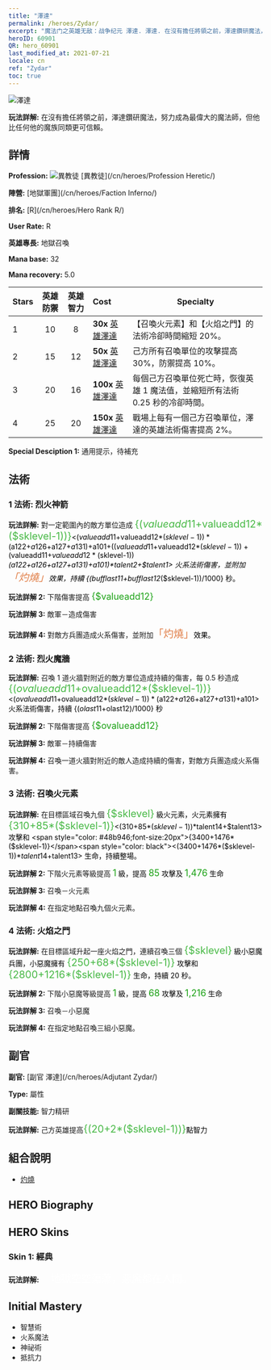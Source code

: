 ```yaml
---
title: "澤達"
permalink: /heroes/Zydar/
excerpt: "魔法门之英雄无敌：战争纪元 澤達. 澤達. 在沒有擔任將領之前，澤達鑽研魔法，努力成為最偉大的魔法師，但他比任何他的魔族同類更可信賴。"
heroID: 60901
QR: hero_60901
last_modified_at: 2021-07-21
locale: cn
ref: "Zydar"
toc: true
---
```

  ![澤達](/images/h/h_Zydar.jpg)

 **玩法詳解:** 在沒有擔任將領之前，澤達鑽研魔法，努力成為最偉大的魔法師，但他比任何他的魔族同類更可信賴。
## 詳情
 **Profession:** ![異教徒](/images/h/h_prof_10.png)  [異教徒](/cn/heroes/Profession Heretic/)

 **陣營:** [地獄軍團](/cn/heroes/Faction Inferno/)

 **排名:** [R](/cn/heroes/Hero Rank R/)

 **User Rate:** R

 **英雄專長:** 地獄召喚

 **Mana base:** 32

 **Mana recovery:** 5.0


  | Stars | 英雄防禦 | 英雄智力 | Cost |     Specialty     |
  |---------|:---------------:|:---------------:|:--|--------------------|
  |    1    | 10 | 8 | **30x** [英雄澤達](/cn/Items/her_385/) | 【召喚火元素】和【火焰之門】的法術冷卻時間縮短 20%。 |
  |    2    | 15 | 12 | **50x** [英雄澤達](/cn/Items/her_385/) | 己方所有召喚單位的攻擊提高 30%，防禦提高 10%。 |
  |    3    | 20 | 16 | **100x** [英雄澤達](/cn/Items/her_385/) | 每個己方召喚單位死亡時，恢復英雄 1 魔法值，並縮短所有法術 0.25 秒的冷卻時間。 |
  |    4    | 25 | 20 | **150x** [英雄澤達](/cn/Items/her_385/) | 戰場上每有一個己方召喚單位，澤達的英雄法術傷害提高 2%。 |

 **Special Desciption 1:** 通用提示，待補充

## 法術
### 1 法術: 烈火神箭
 **玩法詳解:** 對一定範圍內的敵方單位造成 <span style="color: #48b946;font-size:20px">{($valueadd11+$valueadd12*($sklevel-1))}</span><span style="color: black"><($valueadd11+$valueadd12*($sklevel-1))*($a122+$a126+$a127+$a131)+$a101+(($valueadd11+$valueadd12*($sklevel-1))+($valueadd11+$valueadd12*($sklevel-1))*($a122+$a126+$a127+$a131)+$a101)*$talent2+$talent1> 火系法術傷害，並附加<span style="color: #e07c44;font-size:20px">「灼燒」</span><span style="color: black">效果，持續 {($bufflast11+$bufflast12*($sklevel-1))/1000} 秒。

 **玩法詳解 2:** 下階傷害提高 <span style="color: #1ca216;font-size:18px">{$valueadd12}</span><span style="color: black">

 **玩法詳解 3:** 敵軍－造成傷害

 **玩法詳解 4:** 對敵方兵團造成火系傷害，並附加<span style="color: #e07c44;font-size:20px">「灼燒」</span><span style="color: black">效果。

### 2 法術: 烈火魔牆
 **玩法詳解:** 召喚 1 道火牆對附近的敵方單位造成持續的傷害，每 0.5 秒造成 <span style="color: #48b946;font-size:20px">{($ovalueadd11+$ovalueadd12*($sklevel-1))}</span><span style="color: black"><($ovalueadd11+$ovalueadd12*($sklevel-1))*($a122+$a126+$a127+$a131)+$a101> 火系法術傷害，持續 {($olast11+$olast12)/1000} 秒

 **玩法詳解 2:** 下階傷害提高 <span style="color: #1ca216;font-size:18px">{$ovalueadd12}</span><span style="color: black">

 **玩法詳解 3:** 敵軍－持續傷害

 **玩法詳解 4:** 召喚一道火牆對附近的敵人造成持續的傷害，對敵方兵團造成火系傷害。

### 3 法術: 召喚火元素
 **玩法詳解:** 在目標區域召喚九個 <span style="color: #48b946;font-size:20px">{$sklevel}</span><span style="color: black"> 級火元素，火元素擁有 <span style="color: #48b946;font-size:20px">{310+85*($sklevel-1)}</span><span style="color: black"><(310+85*($sklevel-1))*$talent14+$talent13> 攻擊和 <span style="color: #48b946;font-size:20px">{3400+1476*($sklevel-1)}</span><span style="color: black"><(3400+1476*($sklevel-1))*$talent14+$talent13> 生命，持續整場。

 **玩法詳解 2:** 下階火元素等級提高 <span style="color: #1ca216;font-size:18px">1</span><span style="color: black"> 級，提高 <span style="color: #1ca216;font-size:18px">85</span><span style="color: black"> 攻擊及 <span style="color: #1ca216;font-size:18px">1,476</span><span style="color: black"> 生命

 **玩法詳解 3:** 召喚－火元素

 **玩法詳解 4:** 在指定地點召喚九個火元素。

### 4 法術: 火焰之門
 **玩法詳解:** 在目標區域升起一座火焰之門，連續召喚三個 <span style="color: #48b946;font-size:20px">{$sklevel}</span><span style="color: black"> 級小惡魔兵團，小惡魔擁有 <span style="color: #48b946;font-size:20px">{250+68*($sklevel-1)}</span><span style="color: black"> 攻擊和 <span style="color: #48b946;font-size:20px">{2800+1216*($sklevel-1)}</span><span style="color: black"> 生命，持續 20 秒。

 **玩法詳解 2:** 下階小惡魔等級提高 <span style="color: #1ca216;font-size:18px">1</span><span style="color: black"> 級，提高 <span style="color: #1ca216;font-size:18px">68</span><span style="color: black"> 攻擊及 <span style="color: #1ca216;font-size:18px">1,216</span><span style="color: black"> 生命

 **玩法詳解 3:** 召喚－小惡魔

 **玩法詳解 4:** 在指定地點召喚三組小惡魔。


## 副官

 **副官:**  [副官 澤達](/cn/heroes/Adjutant Zydar/) 

 **Type:**  屬性 

 **副關技能:**  智力精研 

 **玩法詳解:** 己方英雄提高<span style="color: #48b946;font-size:20px">{(20+2*($sklevel-1))}</span><span style="color: black">點智力

## 組合說明

* [灼燒](/cn/combination/灼燒/) 

## HERO Biography

## HERO Skins
### Skin 1: **經典**

 **玩法詳解:** <span style="color: #ffffff;font-size:20px">　地獄空空蕩蕩，惡魔都在人間。</span>



## Initial Mastery
   - 智慧術
   - 火系魔法
   - 神祕術
   - 抵抗力
